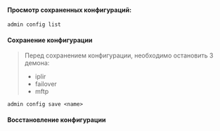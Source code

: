 #### Просмотр сохраненных конфигураций:

```
admin config list
```

#### Сохранение конфигурации

> Перед сохранением конфигурации, необходимо остановить 3 демона:
> - iplir
> - failover
> - mftp

```
admin config save <name>
```

#### Восстановление конфигурации



